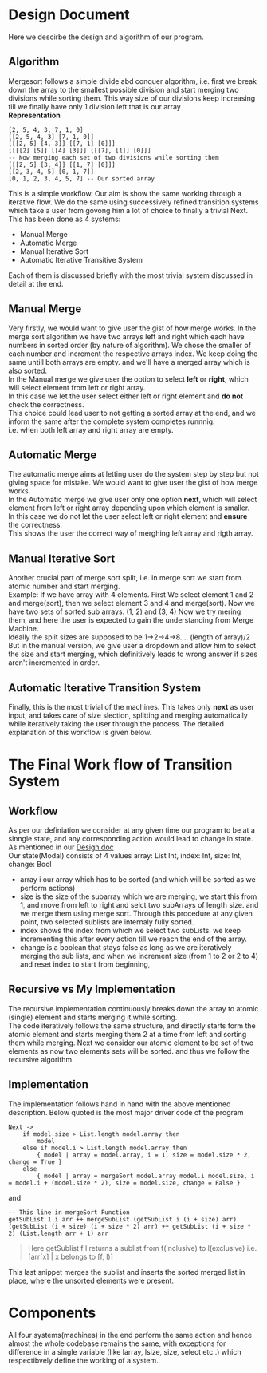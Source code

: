 # Design Document
Here we descirbe the design and algorithm of our program.

## Algorithm
Mergesort follows a simple divide abd conquer algorithm, i.e. first we break down the array to the smallest possible division and start merging two divisions while sorting them. This way size of our divisions keep increasing till we finally have only 1 division left that is our array  
**Representation**
```
[2, 5, 4, 3, 7, 1, 0]
[[2, 5, 4, 3] [7, 1, 0]]
[[[2, 5] [4, 3]] [[7, 1] [0]]]
[[[[2] [5]] [[4] [3]]] [[[7], [1]] [0]]]
-- Now merging each set of two divisions while sorting them
[[[2, 5] [3, 4]] [[1, 7] [0]]]
[[2, 3, 4, 5] [0, 1, 7]]
[0, 1, 2, 3, 4, 5, 7] -- Our sorted array
```
This is a simple workflow. Our aim is show the same working through a iterative flow.
We do the same using successively refined transition systems which take a user from govong him a lot of choice to finally a trivial Next.  
This has been done as 4 systems:
* Manual Merge
* Automatic Merge
* Manual Iterative Sort
* Automatic Iterative Transitive System

Each of them is discussed briefly with the most trivial system discussed in detail at the end.  
## Manual Merge
Very firstly, we would want to give user the gist of how merge works. In the merge sort algorithm we have two arrays left and right which each have numbers in sorted order (by nature of algorithm). We chose the smaller of each number and increment the respective arrays index. We keep doing the same untill both arrays are empty. and we'll have a merged array which is also sorted.  
In the Manual merge we give user the option to select **left** or **right**, which will select element from left or right array.  
In this case we let the user select either left or right element and **do not** check the correctness.  
This choice could lead user to not getting a sorted array at the end, and we inform the same after the complete system completes runnnig.  
i.e. when both left array and right array are empty.  

## Automatic Merge
The automatic merge aims at letting user do the system step by step but not giving space for mistake. We would want to give user the gist of how merge works.  
In the Automatic merge we give user only one option **next**, which will select element from left or right array depending upon which element is smaller.    
In this case we do not let the user select left or right element and **ensure** the correctness.  
This shows the user the correct way of merghing left array and rigth array.  

## Manual Iterative Sort
Another crucial part of merge sort split, i.e. in merge sort we start from atomic number and start merging.  
Example: If we have array with 4 elements. First We select element 1 and 2 and merge(sort), then we select element 3 and 4 and merge(sort). Now we have two sets of sorted sub arrays. (1, 2) and (3, 4) Now we try mering them, and here the user is expected to gain the understanding from Merge Machine.  
Ideally the split sizes are supposed to be 1->2->4->8.... (length of array)/2  
But in the manual version, we give user a dropdown and allow him to select the size and start merging, which definitively leads to wrong answer if sizes aren't incremented in order.  

## Automatic Iterative Transition System
Finally, this is the most trivial of the machines. This takes only **next** as user input, and takes care of size slection, splitting and merging automatically while iteratively taking the user through the process. The detailed explanation of this workflow is given below. 

# The Final Work flow of Transition System
## Workflow
As per our definiation we consider at any given time our program to be at a sinngle state, and any corresponding action would lead to change in state. As mentioned in our [Design doc](./system.md)  
Our state(Modal) consists of 4 values array: List Int, index: Int, size: Int, change: Bool  
* array i our array which has to be sorted (and which will be sorted as we perform actions)
* size is the size of the subarray which we are merging, we start this from 1, and move from left to right and selct two subArrays of length size. and we merge them using merge sort. Through this procedure at any given point, two selected sublists are internaly fully sorted. 
* index shows the index from which we select two subLists. we keep incrementing this after every action till we reach the end of the array.
* change is a boolean that stays false as long as we are iteratively merging the sub lists, and when we increment size (from 1 to 2 or 2 to 4) and reset index to start from beginning, 

## Recursive vs My Implementation
The recursive implementation continuously breaks down the array to atomic (single) element and starts merging it while sorting.  
The code iteratively follows the same structure, and directly starts form the atomic element and starts merging them 2 at a time from left and sorting them while merging. Next we consider our atomic element to be set of two elements as now two elements sets will be sorted. and thus we follow the recursive algorithm.

## Implementation
The implementation follows hand in hand with the above mentioned description. Below quoted is the most major driver code of the program
```
Next -> 
    if model.size > List.length model.array then
        model
    else if model.i > List.length model.array then
        { model | array = model.array, i = 1, size = model.size * 2, change = True }
    else
        { model | array = mergeSort model.array model.i model.size, i = model.i + (model.size * 2), size = model.size, change = False }
```
and  
```
-- This line in mergeSort Function
getSubList 1 i arr ++ mergeSubList (getSubList i (i + size) arr) (getSubList (i + size) (i + size * 2) arr) ++ getSubList (i + size * 2) (List.length arr + 1) arr
```
> Here getSublist f l returns a sublist from f(inclusive) to l(exclusive) i.e. [arr[x] | x belongs to [f, l)]  

This last snippet merges the sublist and inserts the sorted merged list in place, where the unsorted elements were present.


# Components
All four systems(machines) in the end perform the same action and hence almost the whole codebase remains the same, with exceptions for difference in a single variable (like larray, lsize, size, select etc..) which respectibvely define the working of a system.